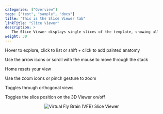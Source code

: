 ```yaml
---
categories: ["Overview"]
tags: ["test", "sample", "docs"]
title: "This is the Slice Viewer tab"
linkTitle: "Slice Viewer"
description: >
   The Slice Viewer displays single slices of the template, showing all selected painted anatomy, neurons and expression patterns
weight: 30
---
```

<link rel="stylesheet" href="https://v2.virtualflybrain.org/org.geppetto.frontend/geppetto/node_modules/@geppettoengine/geppetto-client/geppetto-client/style/css/gpt-icons.css">

<i class="fa fa-hand-pointer-o"></i>   Hover to explore, click to list or shift + click to add painted anatomy
    
<i class="fa fa-arrows-v"></i>   Use the arrow icons or scroll with the mouse to move through the stack
    
<i class="fa fa-home"></i>   Home resets your view
    
<i class="fa fa-search-plus"></i>   Use the zoom icons or pinch gesture to zoom
    
<i class="fa gpt-xyz"></i>   Toggles through orthogonal views
    
<i class="fa gpt-showplane"></i>   Toggles the slice position on the 3D Viewer on/off

<p align="center">
  <img src="https://v2.virtualflybrain.org/org.geppetto.frontend/geppetto/build/slice-viewer.png" alt="Virtual Fly Brain (VFB) Slice Viewer" style="max-width=50%" />
</p>
